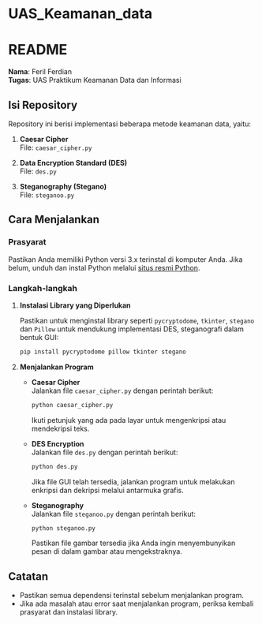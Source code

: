 # UAS_Keamanan_data
# README

**Nama**: Feril Ferdian  
**Tugas**: UAS Praktikum Keamanan Data dan Informasi

## Isi Repository

Repository ini berisi implementasi beberapa metode keamanan data, yaitu:

1. **Caesar Cipher**  
   File: `caesar_cipher.py`
   
2. **Data Encryption Standard (DES)**  
   File: `des.py`

3. **Steganography (Stegano)**  
   File: `steganoo.py`

## Cara Menjalankan

### Prasyarat

Pastikan Anda memiliki Python versi 3.x terinstal di komputer Anda. Jika belum, unduh dan instal Python melalui [situs resmi Python](https://www.python.org/).

### Langkah-langkah

1. **Instalasi Library yang Diperlukan**

   Pastikan untuk menginstal library seperti `pycryptodome`, `tkinter`, `stegano` dan `Pillow` untuk mendukung implementasi DES, steganografi dalam bentuk GUI:
   ```bash
   pip install pycryptodome pillow tkinter stegano
   ```

2. **Menjalankan Program**

   - **Caesar Cipher**  
     Jalankan file `caesar_cipher.py` dengan perintah berikut:
     ```bash
     python caesar_cipher.py
     ```
     Ikuti petunjuk yang ada pada layar untuk mengenkripsi atau mendekripsi teks.

   - **DES Encryption**  
     Jalankan file `des.py` dengan perintah berikut:
     ```bash
     python des.py
     ```
     Jika file GUI telah tersedia, jalankan program untuk melakukan enkripsi dan dekripsi melalui antarmuka grafis.

   - **Steganography**  
     Jalankan file `steganoo.py` dengan perintah berikut:
     ```bash
     python steganoo.py
     ```
     Pastikan file gambar tersedia jika Anda ingin menyembunyikan pesan di dalam gambar atau mengekstraknya.

## Catatan

- Pastikan semua dependensi terinstal sebelum menjalankan program.
- Jika ada masalah atau error saat menjalankan program, periksa kembali prasyarat dan instalasi library.

